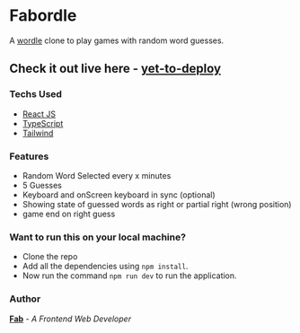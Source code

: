 # Fabordle
A [wordle](https://www.nytimes.com/games/wordle/index.html) clone to play games with random word guesses.

## Check it out live here - [yet-to-deploy](yet-to-deploy)

### Techs Used

- [React JS](https://reactjs.org/)
- [TypeScript](https://www.typescriptlang.org/)
- [Tailwind](https://tailwindcss.com/)

### Features
- Random Word Selected every x minutes
- 5 Guesses 
- Keyboard and onScreen keyboard in sync (optional)
- Showing state of guessed words as right or partial right (wrong position)
- game end on right guess


### Want to run this on your local machine?

- Clone the repo
- Add all the dependencies using `npm install`.
- Now run the command `npm run dev` to run the application.

### Author

**[Fab](https://github.com/fabcodingzest)** - _A Frontend Web Developer_

